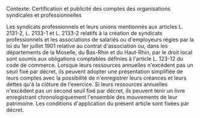 Contexte: Certification et publicité des comptes   des organisations syndicales et professionnelles

Les syndicats professionnels et leurs unions mentionnés aux articles L. 2131-2, L. 2133-1 et L. 2133-2 relatifs à la création de syndicats professionnels et les associations de salariés ou d'employeurs régies par la loi du 1er juillet 1901 relative au contrat d'association ou, dans les départements de la Moselle, du Bas-Rhin et du Haut-Rhin, par le droit local sont soumis aux obligations comptables définies à l'article L. 123-12 du code de commerce. Lorsque leurs ressources annuelles n'excèdent pas un seuil fixé par décret, ils peuvent adopter une présentation simplifiée de leurs comptes avec la possibilité de n'enregistrer leurs créances et leurs dettes qu'à la clôture de l'exercice. Si leurs ressources annuelles n'excèdent pas un second seuil fixé par décret, ils peuvent tenir un livre enregistrant chronologiquement l'ensemble des mouvements de leur patrimoine. Les conditions d'application du présent article sont fixées par décret.